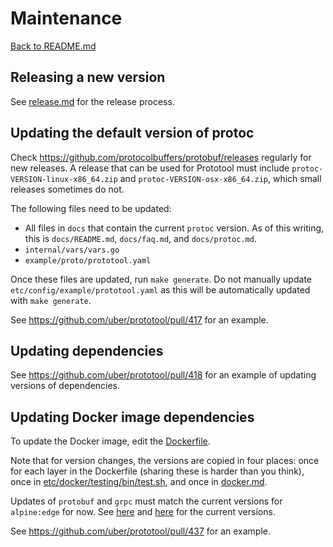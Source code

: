 # Maintenance

[Back to README.md](README.md)

## Releasing a new version

See [release.md](release.md) for the release process.

## Updating the default version of protoc

Check https://github.com/protocolbuffers/protobuf/releases regularly for new releases. A release
that can be used for Prototool must include `protoc-VERSION-linux-x86_64.zip` and
`protoc-VERSION-osx-x86_64.zip`, which small releases sometimes do not.

The following files need to be updated:

- All files in `docs` that contain the current `protoc` version. As of this writing, this is
  `docs/README.md`, `docs/faq.md`, and `docs/protoc.md`.
- `internal/vars/vars.go`
- `example/proto/prototool.yaml`

Once these files are updated, run `make generate`. Do not manually update
`etc/config/example/prototool.yaml` as this will be automatically updated with `make generate`.

See https://github.com/uber/prototool/pull/417 for an example.

## Updating dependencies

See https://github.com/uber/prototool/pull/418 for an example of updating versions of dependencies.

## Updating Docker image dependencies

To update the Docker image, edit the [Dockerfile](../Dockerfile).

Note that for version changes, the versions are copied in four places: once for each layer in the
Dockerfile (sharing these is harder than you think), once in
[etc/docker/testing/bin/test.sh](../etc/docker/testing/bin/test.sh), and once in
[docker.md](docker.md).

Updates of `protobuf` and `grpc` must match the current versions for `alpine:edge` for now. See
[here](https://pkgs.alpinelinux.org/packages?name=protobuf&branch=edge&repo=main&arch=x86_64) and
[here](https://pkgs.alpinelinux.org/packages?name=grpc&branch=edge&repo=testing&arch=x86_64) for
the current versions.

See https://github.com/uber/prototool/pull/437 for an example.
